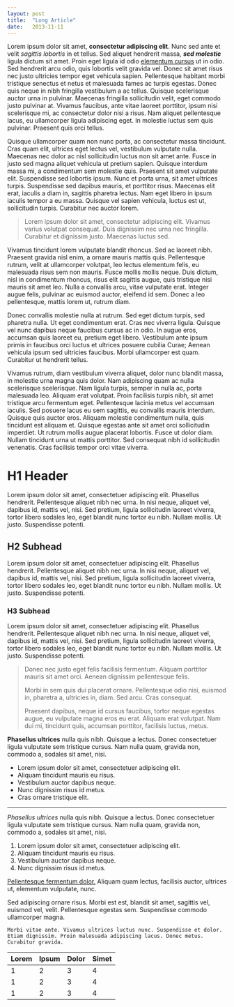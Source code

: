 ```yaml
---
layout: post
title:  "Long Article"
date:   2013-11-11
---
```


Lorem ipsum dolor sit amet, **consectetur adipiscing elit**. Nunc sed ante et velit *sagittis lobortis* in et tellus. Sed aliquet hendrerit massa, ***sed molestie*** ligula dictum sit amet. Proin eget ligula id odio [elementum cursus](#) ut in odio. Sed hendrerit arcu odio, quis lobortis velit gravida vel. Donec sit amet risus nec justo ultricies tempor eget vehicula sapien. Pellentesque habitant morbi tristique senectus et netus et malesuada fames ac turpis egestas. Donec quis neque in nibh fringilla vestibulum a ac tellus. Quisque scelerisque auctor urna in pulvinar. Maecenas fringilla sollicitudin velit, eget commodo justo pulvinar at. Vivamus faucibus, ante vitae laoreet porttitor, ipsum nisi scelerisque mi, ac consectetur dolor nisi a risus. Nam aliquet pellentesque lacus, eu ullamcorper ligula adipiscing eget. In molestie luctus sem quis pulvinar. Praesent quis orci tellus.

Quisque ullamcorper quam non nunc porta, ac consectetur massa tincidunt. Cras quam elit, ultrices eget lectus vel, vestibulum vulputate nulla. Maecenas nec dolor ac nisl sollicitudin luctus non sit amet ante. Fusce in justo sed magna aliquet vehicula ut pretium sapien. Quisque interdum massa mi, a condimentum sem molestie quis. Praesent sit amet vulputate elit. Suspendisse sed lobortis ipsum. Nunc et porta urna, sit amet ultrices turpis. Suspendisse sed dapibus mauris, et porttitor risus. Maecenas elit erat, iaculis a diam in, sagittis pharetra lectus. Nam eget libero in ipsum iaculis tempor a eu massa. Quisque vel sapien vehicula, luctus est ut, sollicitudin turpis. Curabitur nec auctor lorem.

> Lorem ipsum dolor sit amet, consectetur adipiscing elit. Vivamus varius volutpat consequat. Duis dignissim nec urna nec fringilla. Curabitur et dignissim justo. Maecenas luctus sed.

Vivamus tincidunt lorem vulputate blandit rhoncus. Sed ac laoreet nibh. Praesent gravida nisl enim, a ornare mauris mattis quis. Pellentesque rutrum, velit at ullamcorper volutpat, leo lectus elementum felis, eu malesuada risus sem non mauris. Fusce mollis mollis neque. Duis dictum, nisl in condimentum rhoncus, risus elit sagittis augue, quis tristique nisi mauris sit amet leo. Nulla a convallis arcu, vitae vulputate erat. Integer augue felis, pulvinar ac euismod auctor, eleifend id sem. Donec a leo pellentesque, mattis lorem ut, rutrum diam.

Donec convallis molestie nulla at rutrum. Sed eget dictum turpis, sed pharetra nulla. Ut eget condimentum erat. Cras nec viverra ligula. Quisque vel nunc dapibus neque faucibus cursus ac in odio. In augue eros, accumsan quis laoreet eu, pretium eget libero. Vestibulum ante ipsum primis in faucibus orci luctus et ultrices posuere cubilia Curae; Aenean vehicula ipsum sed ultricies faucibus. Morbi ullamcorper est quam. Curabitur ut hendrerit tellus.

Vivamus rutrum, diam vestibulum viverra aliquet, dolor nunc blandit massa, in molestie urna magna quis dolor. Nam adipiscing quam ac nulla scelerisque scelerisque. Nam ligula turpis, semper in nulla ac, porta malesuada leo. Aliquam erat volutpat. Proin facilisis turpis nibh, sit amet tristique arcu fermentum eget. Pellentesque lacinia metus vel accumsan iaculis. Sed posuere lacus eu sem sagittis, eu convallis mauris interdum. Quisque quis auctor eros. Aliquam molestie condimentum nulla, quis tincidunt est aliquam et. Quisque egestas ante sit amet orci sollicitudin imperdiet. Ut rutrum mollis augue placerat lobortis. Fusce ut dolor diam. Nullam tincidunt urna ut mattis porttitor. Sed consequat nibh id sollicitudin venenatis. Cras facilisis tempor orci vitae viverra.




# H1 Header

Lorem ipsum dolor sit amet, consectetuer adipiscing elit. Phasellus hendrerit. Pellentesque aliquet nibh nec urna. In nisi neque, aliquet vel, dapibus id, mattis vel, nisi. Sed pretium, ligula sollicitudin laoreet viverra, tortor libero sodales leo, eget blandit nunc tortor eu nibh. Nullam mollis. Ut justo. Suspendisse potenti.

## H2 Subhead

Lorem ipsum dolor sit amet, consectetuer adipiscing elit. Phasellus hendrerit. Pellentesque aliquet nibh nec urna. In nisi neque, aliquet vel, dapibus id, mattis vel, nisi. Sed pretium, ligula sollicitudin laoreet viverra, tortor libero sodales leo, eget blandit nunc tortor eu nibh. Nullam mollis. Ut justo. Suspendisse potenti.

### H3 Subhead

Lorem ipsum dolor sit amet, consectetuer adipiscing elit. Phasellus hendrerit. Pellentesque aliquet nibh nec urna. In nisi neque, aliquet vel, dapibus id, mattis vel, nisi. Sed pretium, ligula sollicitudin laoreet viverra, tortor libero sodales leo, eget blandit nunc tortor eu nibh. Nullam mollis. Ut justo. Suspendisse potenti.

> Donec nec justo eget felis facilisis fermentum. Aliquam porttitor mauris sit amet orci. Aenean dignissim pellentesque felis.
>
> Morbi in sem quis dui placerat ornare. Pellentesque odio nisi, euismod in, pharetra a, ultricies in, diam. Sed arcu. Cras consequat.
>
> Praesent dapibus, neque id cursus faucibus, tortor neque egestas augue, eu vulputate magna eros eu erat. Aliquam erat volutpat. Nam dui mi, tincidunt quis, accumsan porttitor, facilisis luctus, metus.

**Phasellus ultrices** nulla quis nibh. Quisque a lectus. Donec consectetuer ligula vulputate sem tristique cursus. Nam nulla quam, gravida non, commodo a, sodales sit amet, nisi.

*   Lorem ipsum dolor sit amet, consectetuer adipiscing elit.
*   Aliquam tincidunt mauris eu risus.
*   Vestibulum auctor dapibus neque.
*   Nunc dignissim risus id metus.
*   Cras ornare tristique elit.

* * *

_Phasellus ultrices_ nulla quis nibh. Quisque a lectus. Donec consectetuer ligula vulputate sem tristique cursus. Nam nulla quam, gravida non, commodo a, sodales sit amet, nisi.

1.  Lorem ipsum dolor sit amet, consectetuer adipiscing elit.
2.  Aliquam tincidunt mauris eu risus.
3.  Vestibulum auctor dapibus neque.
4.  Nunc dignissim risus id metus.

[Pellentesque fermentum dolor.](#) Aliquam quam lectus, facilisis auctor, ultrices ut, elementum vulputate, nunc.

Sed adipiscing ornare risus. Morbi est est, blandit sit amet, sagittis vel, euismod vel, velit. Pellentesque egestas sem. Suspendisse commodo ullamcorper magna.

    Morbi vitae ante. Vivamus ultrices luctus nunc. Suspendisse et dolor. Etiam dignissim. Proin malesuada adipiscing lacus. Donec metus. Curabitur gravida.


Lorem | Ipsum | Dolor | Simet
---|---|---|---
1|2|3|4
1|2|3|4
1|2|3|4